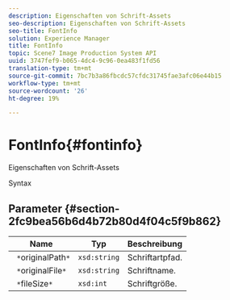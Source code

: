 ```yaml
---
description: Eigenschaften von Schrift-Assets
seo-description: Eigenschaften von Schrift-Assets
seo-title: FontInfo
solution: Experience Manager
title: FontInfo
topic: Scene7 Image Production System API
uuid: 3747fef9-b065-4dc4-9c96-0ea483f1fd56
translation-type: tm+mt
source-git-commit: 7bc7b3a86fbcdc57cfdc31745fae3afc06e44b15
workflow-type: tm+mt
source-wordcount: '26'
ht-degree: 19%

---
```



# FontInfo{#fontinfo}

Eigenschaften von Schrift-Assets

Syntax

## Parameter {#section-2fc9bea56b6d4b72b80d4f04c5f9b862}

| Name | Typ | Beschreibung |
|---|---|---|
| ` *`originalPath`*` | `xsd:string` | Schriftartpfad. |
| ` *`originalFile`*` | `xsd:string` | Schriftname. |
| ` *`fileSize`*` | `xsd:int` | Schriftgröße. |

